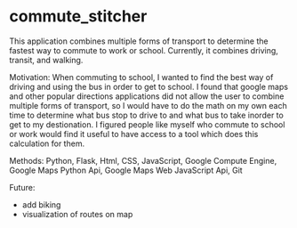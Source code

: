 # commute_stitcher

This application combines multiple forms of transport to determine the fastest way to commute to work or school. Currently, it combines driving, transit, and walking. 

Motivation:
When commuting to school, I wanted to find the best way of driving and using the bus in order to get to school. I found that google maps and other popular directions applications did not allow the user to combine multiple forms of transport, so I would have to do the math on my own each time to determine what bus stop to drive to and what bus to take inorder to get to my destionation. I figured people like myself who commute to school or work would find it useful to have access to a tool which does this calculation for them. 

Methods:
Python, Flask, Html, CSS, JavaScript, Google Compute Engine, Google Maps Python Api, Google Maps Web JavaScript Api, Git

Future:
- add biking
- visualization of routes on map
